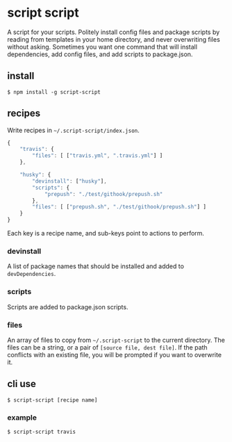 # script script

A script for your scripts. Politely install config files and package scripts by reading from templates in your home directory, and never overwriting files without asking. Sometimes you want one command that will install dependencies, add config files, and add scripts to package.json.

## install

    $ npm install -g script-script

## recipes

Write recipes in `~/.script-script/index.json`. 

```js
{
    "travis": {
        "files": [ ["travis.yml", ".travis.yml"] ]
    },

    "husky": {
        "devinstall": ["husky"],
        "scripts": {
            "prepush": "./test/githook/prepush.sh"
        },
        "files": [ ["prepush.sh", "./test/githook/prepush.sh"] ]
    }
}
```

Each key is a recipe name, and sub-keys point to actions to perform.

### devinstall

A list of package names that should be installed and added to `devDependencies`.

### scripts

Scripts are added to package.json scripts. 

### files

An array of files to copy from `~/.script-script` to the current directory. The files can be a string, or a pair of `[source file, dest file]`. If the path conflicts with an existing file, you will be prompted if you want to overwrite it.


## cli use

    $ script-script [recipe name]

### example

    $ script-script travis




